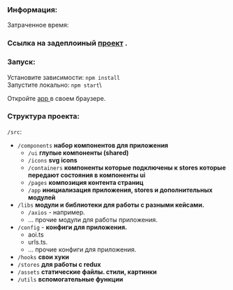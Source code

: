 ### Информация:
Затраченное время:

### Cсылка на задеплоиный [проект](http://google.com) .

### Запуск:

Установите зависимости: `npm install`\
Запустите локально: `npm start`\

Откройте [ app ](http://localhost:3000) в своем браузере.

### Структура проекта:

`/src`:
* `/components` **набор компонентов для приложения**
    * `/ui` **глупые компоненты (shared)**
    * `/icons` **svg icons**
    * `/containers` **компоненты которые подключены к stores которые передают состояния в компоненты ui**
    * `/pages` **композиция контента страниц**
    * `/app` **инициализация приложения, stores и дополнительных модулей**
* `/libs` **модули и библиотеки для работы с разными кейсами.**
    * `/axios` - например.
    * ... прочие модули для работы приложения.
* `/config` - **конфиги для приложения.**
    * aoi.ts
    * urls.ts.
    * ... прочие конфиги для приложения.
* `/hooks`  **свои хуки**
* `/stores` **для работы с redux**
* `/assets` **статические файлы. стили, картинки**
* `/utils` **вспомогательные функции**

